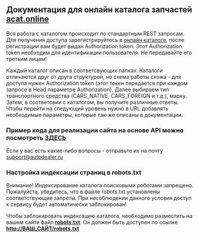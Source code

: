 ## Документация для онлайн каталога запчастей [acat.online](https://acat.online)
Вся работа с каталогом происходит по стандартным REST запросам.
Для получения доступа зарегистрируйтесь в [онлайн каталоге](https://acat.online), после регистрации вам будет выдан Authorization token.
Этот Authorization token необходим для идентификации пользователя. Не передавайте его третьим лицам!

Каждый каталог описан в соответсвующих папках.
Каталоги отличаются друг от друга структурой, но схема работы схожа - для доступа нужен Authorization token
(этот токен передается при каждом запросе в Head параметре Authorization).
Далее выбираем тип транспортного средства (CARS_NATIVE, CARS_FOREIGN и т.д.), марку. Затем, в соответсвии с каталогом, вы получите
различные ответы. Чтобы перейти на следующий уровень нужно в URL добавлять необходимые параметры, которые так-же описаны в документации.

### Пример кода для реализации сайта на основе API можно посмотреть **[ЗДЕСЬ](https://github.com/AutoDealerRu/acat-online-example)**
Если у вас есть какие-либо вопросы - отправьте их на почту <support@autodealer.ru>

### Настройка индексации страниц в robots.txt
Внимание! Индексирование каталога поисковыми роботами запрещено. Пожалуйста, убедитесь, что в файле robots.txt установлены соответствующие запреты.
При несоблюдении данного условия доступ к сервису будет автоматически заблокирован!

Чтобы заблокировать индексацию каталога, необходимо разместить на вашем сайте файл **[robots.txt](https://212709.selcdn.ru/autocatalog-online/robots.txt)**. Он должен быть доступен по ссылке **[http://ВАШ_САЙТ/robots.txt](https://212709.selcdn.ru/autocatalog-online/robots.txt)**

